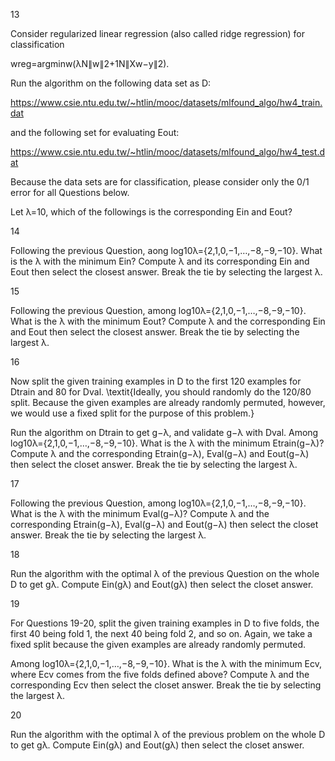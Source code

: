 13

Consider regularized linear regression (also called ridge regression) for classification

wreg=argminw(λN∥w∥2+1N∥Xw−y∥2).

Run the algorithm on the following data set as D:

https://www.csie.ntu.edu.tw/~htlin/mooc/datasets/mlfound_algo/hw4_train.dat

and the following set for evaluating Eout:

https://www.csie.ntu.edu.tw/~htlin/mooc/datasets/mlfound_algo/hw4_test.dat

Because the data sets are for classification, please consider only the 0/1 error for all Questions below.

Let λ=10, which of the followings is the corresponding Ein and Eout?

14

Following the previous Question, aong log10λ={2,1,0,−1,…,−8,−9,−10}. What is the λ with the minimum Ein? Compute λ and its corresponding Ein and Eout then select the closest answer. Break the tie by selecting the largest λ.

15

Following the previous Question, among log10λ={2,1,0,−1,…,−8,−9,−10}. What is the λ with the minimum Eout? Compute λ and the corresponding Ein and Eout then select the closest answer. Break the tie by selecting the largest λ.

16

Now split the given training examples in D to the first 120 examples for Dtrain and 80 for Dval. \textit{Ideally, you should randomly do the 120/80 split. Because the given examples are already randomly permuted, however, we would use a fixed split for the purpose of this problem.}

Run the algorithm on Dtrain to get g−λ, and validate g−λ with Dval. Among log10λ={2,1,0,−1,…,−8,−9,−10}. What is the λ with the minimum Etrain(g−λ)? Compute λ and the corresponding Etrain(g−λ), Eval(g−λ) and Eout(g−λ) then select the closet answer. Break the tie by selecting the largest λ.

17

Following the previous Question, among log10λ={2,1,0,−1,…,−8,−9,−10}. What is the λ with the minimum Eval(g−λ)? Compute λ and the corresponding Etrain(g−λ), Eval(g−λ) and Eout(g−λ) then select the closet answer. Break the tie by selecting the largest λ.

18

Run the algorithm with the optimal λ of the previous Question on the whole D to get gλ. Compute Ein(gλ) and Eout(gλ) then select the closet answer.

19

For Questions 19-20, split the given training examples in D to five folds, the first 40 being fold 1, the next 40 being fold 2, and so on. Again, we take a fixed split because the given examples are already randomly permuted.

Among log10λ={2,1,0,−1,…,−8,−9,−10}. What is the λ with the minimum Ecv, where Ecv comes from the five folds defined above? Compute λ and the corresponding Ecv then select the closet answer. Break the tie by selecting the largest λ.

20

Run the algorithm with the optimal λ of the previous problem on the whole D to get gλ. Compute Ein(gλ) and Eout(gλ) then select the closet answer.